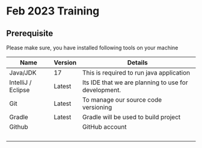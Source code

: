# Feb 2023 Training 

## Prerequisite

Please make sure, you have installed following tools on your machine 

| Name | Version | Details |
| ----- | --- | -- |
| Java/JDK | 17 | This is required to run java application |
| IntelliJ / Eclipse | Latest | Its IDE that we are planning to use for development.|
| Git | Latest | To manage our source code versioning |
| Gradle | Latest | Gradle will be used to build project |
| Github | | GitHub account |
| | | |
| | | |
| | | |
| | | |

